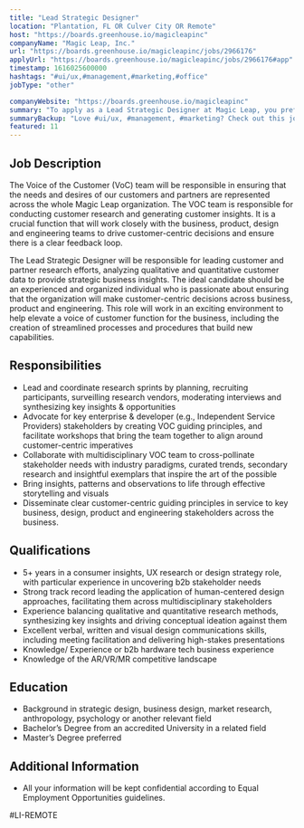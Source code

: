 ```yaml
---
title: "Lead Strategic Designer"
location: "Plantation, FL OR Culver City OR Remote"
host: "https://boards.greenhouse.io/magicleapinc"
companyName: "Magic Leap, Inc."
url: "https://boards.greenhouse.io/magicleapinc/jobs/2966176"
applyUrl: "https://boards.greenhouse.io/magicleapinc/jobs/2966176#app"
timestamp: 1616025600000
hashtags: "#ui/ux,#management,#marketing,#office"
jobType: "other"

companyWebsite: "https://boards.greenhouse.io/magicleapinc"
summary: "To apply as a Lead Strategic Designer at Magic Leap, you preferably need to have 5+ years in a consumer insights, UX research or design strategy role, with particular experience in uncovering b2b stakeholder needs."
summaryBackup: "Love #ui/ux, #management, #marketing? Check out this job post!"
featured: 11
---
```


## Job Description

The Voice of the Customer (VoC) team will be responsible in ensuring that the needs and desires of our customers and partners are represented across the whole Magic Leap organization. The VOC team is responsible for conducting customer research and generating customer insights. It is a crucial function that will work closely with the business, product, design and engineering teams to drive customer-centric decisions and ensure there is a clear feedback loop.

The Lead Strategic Designer will be responsible for leading customer and partner research efforts, analyzing qualitative and quantitative customer data to provide strategic business insights. The ideal candidate should be an experienced and organized individual who is passionate about ensuring that the organization will make customer-centric decisions across business, product and engineering. This role will work in an exciting environment to help elevate a voice of customer function for the business, including the creation of streamlined processes and procedures that build new capabilities.

## Responsibilities

*   Lead and coordinate research sprints by planning, recruiting participants, surveilling research vendors, moderating interviews and synthesizing key insights & opportunities
*   Advocate for key enterprise & developer (e.g., Independent Service Providers) stakeholders by creating VOC guiding principles, and facilitate workshops that bring the team together to align around customer-centric imperatives 
*   Collaborate with multidisciplinary VOC team to cross-pollinate stakeholder needs with industry paradigms, curated trends, secondary research and insightful exemplars that inspire the art of the possible
*   Bring insights, patterns and observations to life through effective storytelling and visuals
*   Disseminate clear customer-centric guiding principles in service to key business, design, product and engineering stakeholders across the business.

## Qualifications

*   5+ years in a consumer insights, UX research or design strategy role, with particular experience in uncovering b2b stakeholder needs
*   Strong track record leading the application of human-centered design approaches, facilitating them across multidisciplinary stakeholders
*   Experience balancing qualitative and quantitative research methods, synthesizing key insights and driving conceptual ideation against them
*   Excellent verbal, written and visual design communications skills, including meeting facilitation and delivering high-stakes presentations
*   Knowledge/ Experience or b2b hardware tech business experience
*   Knowledge of the AR/VR/MR competitive landscape

## Education

*   Background in strategic design, business design, market research, anthropology, psychology or another relevant field
*   Bachelor’s Degree from an accredited University in a related field
*   Master’s Degree preferred

## Additional Information

*   All your information will be kept confidential according to Equal Employment Opportunities guidelines.

#LI-REMOTE
